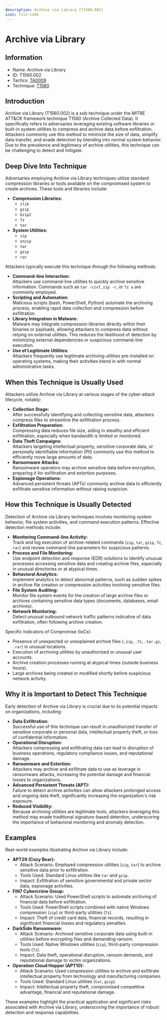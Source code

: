 ```yaml
---
description: Archive via Library [T1560.002]
icon: file-code
---
```


# Archive via Library

## Information

* Name: Archive via Library
* ID: T1560.002
* Tactics: [TA0009](../)
* Technique: [T1560](./)

## Introduction

Archive via Library (T1560.002) is a sub-technique under the MITRE ATT\&CK framework technique T1560 (Archive Collected Data). It specifically refers to adversaries leveraging existing software libraries or built-in system utilities to compress and archive data before exfiltration. Attackers commonly use this method to minimize the size of data, simplify data transfer, and evade detection by blending into normal system behavior. Due to the prevalence and legitimacy of archive utilities, this technique can be challenging to detect and mitigate.

## Deep Dive Into Technique

Adversaries employing Archive via Library techniques utilize standard compression libraries or tools available on the compromised system to create archives. These tools and libraries include:

* **Compression Libraries:**
  * `zlib`
  * `gzip`
  * `bzip2`
  * `7z`
  * `tar`
* **System Utilities:**
  * `zip`
  * `unzip`
  * `tar`
  * `gzip`
  * `rar`

Attackers typically execute this technique through the following methods:

* **Command-line Interaction:**\
  Attackers use command-line utilities to quickly archive sensitive information. Commands such as `tar -czvf`, `zip -r`, or `7z a` are commonly employed.
* **Scripting and Automation:**\
  Malicious scripts (bash, PowerShell, Python) automate the archiving process, enabling rapid data collection and compression before exfiltration.
* **Library Integration in Malware:**\
  Malware may integrate compression libraries directly within their binaries or payloads, allowing attackers to compress data without relying on external utilities. This reduces the likelihood of detection by minimizing external dependencies or suspicious command-line execution.
* **Use of Legitimate Utilities:**\
  Attackers frequently use legitimate archiving utilities pre-installed on operating systems, making their activities blend in with normal administrative tasks.

## When this Technique is Usually Used

Attackers utilize Archive via Library at various stages of the cyber-attack lifecycle, notably:

* **Collection Stage:**\
  After successfully identifying and collecting sensitive data, attackers compress files to streamline the exfiltration process.
* **Exfiltration Preparation:**\
  Compressing data reduces file size, aiding in stealthy and efficient exfiltration, especially when bandwidth is limited or monitored.
* **Data Theft Campaigns:**\
  Attackers targeting intellectual property, sensitive corporate data, or personally identifiable information (PII) commonly use this method to efficiently move large amounts of data.
* **Ransomware Attacks:**\
  Ransomware operators may archive sensitive data before encryption, preparing it for exfiltration and extortion purposes.
* **Espionage Operations:**\
  Advanced persistent threats (APTs) commonly archive data to efficiently exfiltrate sensitive information without raising suspicion.

## How this Technique is Usually Detected

Detection of Archive via Library techniques involves monitoring system behavior, file system activities, and command execution patterns. Effective detection methods include:

* **Monitoring Command-line Activity:**\
  Track and log execution of archive-related commands (`zip`, `tar`, `gzip`, `7z`, `rar`) and review command-line parameters for suspicious patterns.
* **Process and File Monitoring:**\
  Use endpoint detection and response (EDR) solutions to identify unusual processes accessing sensitive data and creating archive files, especially in unusual directories or at atypical times.
* **Behavioral Analytics:**\
  Implement analytics to detect abnormal patterns, such as sudden spikes in archive file creation or compression activities involving sensitive files.
* **File System Auditing:**\
  Monitor file system events for the creation of large archive files or archives containing sensitive data types (documents, databases, email archives).
* **Network Monitoring:**\
  Detect unusual outbound network traffic patterns indicative of data exfiltration, often following archive creation.

Specific Indicators of Compromise (IoCs):

* Presence of unexpected or unexplained archive files (`.zip`, `.7z`, `.tar.gz`, `.rar`) in unusual locations.
* Execution of archiving utilities by unauthorized or unusual user accounts.
* Archive creation processes running at atypical times (outside business hours).
* Large archives being created or modified shortly before suspicious network activity.

## Why it is Important to Detect This Technique

Early detection of Archive via Library is crucial due to its potential impacts on organizations, including:

* **Data Exfiltration:**\
  Successful use of this technique can result in unauthorized transfer of sensitive corporate or personal data, intellectual property theft, or loss of confidential information.
* **Operational Disruption:**\
  Attackers compressing and exfiltrating data can lead to disruption of business operations, regulatory compliance issues, and reputational damage.
* **Ransomware and Extortion:**\
  Attackers may archive and exfiltrate data to use as leverage in ransomware attacks, increasing the potential damage and financial losses to organizations.
* **Advanced Persistent Threats (APT):**\
  Failure to detect archive activities can allow attackers prolonged access and ongoing data theft, significantly increasing the organization's risk exposure.
* **Reduced Visibility:**\
  Because archiving utilities are legitimate tools, attackers leveraging this method may evade traditional signature-based detection, underscoring the importance of behavioral monitoring and anomaly detection.

## Examples

Real-world examples illustrating Archive via Library include:

* **APT29 (Cozy Bear):**
  * Attack Scenario: Employed compression utilities (`zip`, `tar`) to archive sensitive data prior to exfiltration.
  * Tools Used: Standard Linux utilities like `tar` and `gzip`.
  * Impact: Exfiltration of sensitive governmental and private sector data, espionage activities.
* **FIN7 Cybercrime Group:**
  * Attack Scenario: Used PowerShell scripts to automate archiving of financial data before exfiltration.
  * Tools Used: PowerShell scripts combined with native Windows compression (`zip`) or third-party utilities (`7z`).
  * Impact: Theft of credit card data, financial records, resulting in significant financial losses and regulatory penalties.
* **DarkSide Ransomware:**
  * Attack Scenario: Archived sensitive corporate data using built-in utilities before encrypting files and demanding ransom.
  * Tools Used: Native Windows utilities (`zip`), third-party compression tools (`7z`).
  * Impact: Data theft, operational disruption, ransom demands, and reputational damage to victim organizations.
* **Operation Cloud Hopper (APT10):**
  * Attack Scenario: Used compression utilities to archive and exfiltrate intellectual property from technology and manufacturing companies.
  * Tools Used: Standard Linux utilities (`tar`, `gzip`).
  * Impact: Intellectual property theft, compromised competitive advantage, financial and reputational damage.

These examples highlight the practical application and significant risks associated with Archive via Library, underscoring the importance of robust detection and response capabilities.
